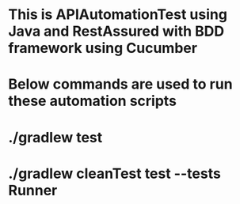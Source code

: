 # This is APIAutomationTest using Java and RestAssured with BDD framework using Cucumber
# Below commands are used to run these automation scripts
# ./gradlew test
# ./gradlew cleanTest test --tests Runner
